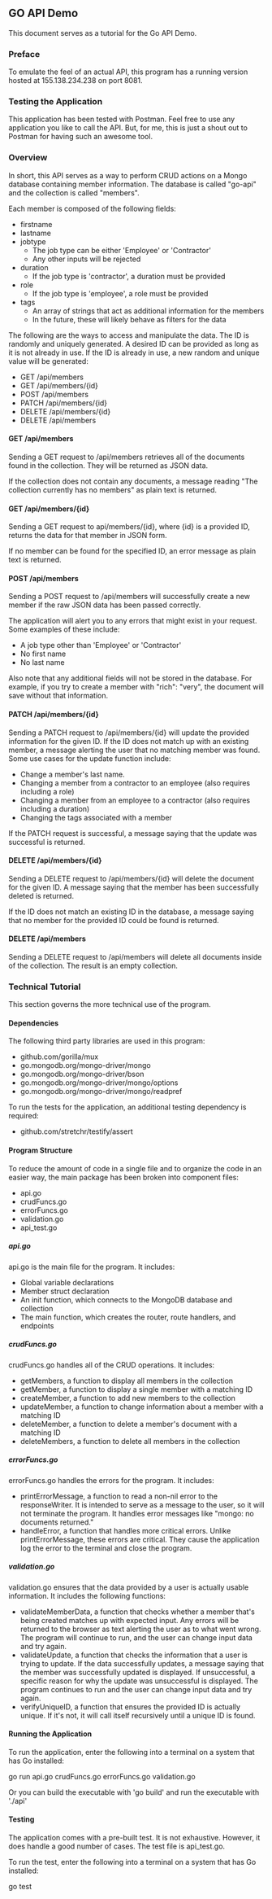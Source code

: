 ## GO API Demo

This document serves as a tutorial for the Go API Demo.

### Preface

To emulate the feel of an actual API, this program has a running version hosted at 155.138.234.238 on port 8081.

### Testing the Application

This application has been tested with Postman. Feel free to use any application you like to call the API. But, for me, this is just a shout out to Postman for having such an awesome tool.

### Overview

In short, this API serves as a way to perform CRUD actions on a Mongo database containing member information. The database is called "go-api" and the collection is called "members". 

Each member is composed of the following fields: 
- firstname
- lastname
- jobtype
    - The job type can be either 'Employee' or 'Contractor'
    - Any other inputs will be rejected
- duration
    - If the job type is 'contractor', a duration must be provided 
- role
    - If the job type is 'employee', a role must be provided
- tags
    - An array of strings that act as additional information for the members
    - In the future, these will likely behave as filters for the data
    

The following are the ways to access and manipulate the data. The ID is randomly and uniquely generated. A desired ID can be provided as long as it is not already in use. If the ID is already in use, a new random and unique value will be generated:

- GET     /api/members
- GET     /api/members/{id}
- POST    /api/members
- PATCH   /api/members/{id}
- DELETE  /api/members/{id}
- DELETE  /api/members

#### GET /api/members

Sending a GET request to /api/members retrieves all of the documents found in the collection. They will be returned as JSON data. 

If the collection does not contain any documents, a message reading "The collection currently has no members" as plain text is returned.

#### GET /api/members/{id}

Sending a GET request to api/members/{id}, where {id} is a provided ID, returns the data for that member in JSON form. 

If no member can be found for the specified ID, an error message as plain text is returned.

#### POST /api/members

Sending a POST request to /api/members will successfully create a new member if the raw JSON data has been passed correctly. 

The application will alert you to any errors that might exist in your request. Some examples of these include:

- A job type other than 'Employee' or 'Contractor'
- No first name
- No last name

Also note that any additional fields will not be stored in the database. For example, if you try to create a member with "rich": "very", the document will save without that information.

#### PATCH /api/members/{id}

Sending a PATCH request to /api/members/{id} will update the provided information for the given ID. If the ID does not match up with an existing member, a message alerting the user that no matching member was found. Some use cases for the update function include: 

- Change a member's last name.
- Changing a member from a contractor to an employee (also requires including a role)
- Changing a member from an employee to a contractor (also requires including a duration)
- Changing the tags associated with a member

If the PATCH request is successful, a message saying that the update was successful is returned.

#### DELETE /api/members/{id}

Sending a DELETE request to /api/members/{id} will delete the document for the given ID. A message saying that the member has been successfully deleted is returned. 

If the ID does not match an existing ID in the database, a message saying that no member for the provided ID could be found is returned.

#### DELETE /api/members

Sending a DELETE request to /api/members will delete all documents inside of the collection. The result is an empty collection.

### Technical Tutorial

This section governs the more technical use of the program. 

#### Dependencies

The following third party libraries are used in this program:

- github.com/gorilla/mux
- go.mongodb.org/mongo-driver/mongo
- go.mongodb.org/mongo-driver/bson
- go.mongodb.org/mongo-driver/mongo/options
- go.mongodb.org/mongo-driver/mongo/readpref

To run the tests for the application, an additional testing dependency is required:

- github.com/stretchr/testify/assert

#### Program Structure

To reduce the amount of code in a single file and to organize the code in an easier way, the main package has been broken into component files:

- api.go
- crudFuncs.go
- errorFuncs.go
- validation.go
- api_test.go

##### api.go

api.go is the main file for the program. It includes:

- Global variable declarations
- Member struct declaration
- An init function, which connects to the MongoDB database and collection
- The main function, which creates the router, route handlers, and endpoints 

##### crudFuncs.go

crudFuncs.go handles all of the CRUD operations. It includes:

- getMembers, a function to display all members in the collection
- getMember, a function to display a single member with a matching ID
- createMember, a function to add new members to the collection
- updateMember, a function to change information about a member with a matching ID
- deleteMember, a function to delete a member's document with a matching ID
- deleteMembers, a function to delete all members in the collection

##### errorFuncs.go 

errorFuncs.go handles the errors for the program. It includes:

- printErrorMessage, a function to read a non-nil error to the responseWriter. It is intended to serve as a message to the user, so it will not terminate the program. It handles error messages like "mongo: no documents returned."
- handleError, a function that handles more critical errors. Unlike printErrorMessage, these errors are critical. They cause the application log the error to the terminal and close the program. 

##### validation.go

validation.go ensures that the data provided by a user is actually usable information. It includes the following functions:

- validateMemberData, a function that checks whether a member that's being created matches up with expected input. Any errors will be returned to the browser as text alerting the user as to what went wrong. The program will continue to run, and the user can change input data and try again.
- validateUpdate, a function that checks the information that a user is trying to update. If the data successfully updates, a message saying that the member was successfully updated is displayed. If unsuccessful, a specific reason for why the update was unsuccessful is displayed. The program continues to run and the user can change input data and try again.
- verifyUniqueID, a function that ensures the provided ID is actually unique. If it's not, it will call itself recursively until a unique ID is found.

#### Running the Application

To run the application, enter the following into a terminal on a system that has Go installed:

go run api.go crudFuncs.go errorFuncs.go validation.go

Or you can build the executable with 'go build' and run the executable with './api'

#### Testing

The application comes with a pre-built test. It is not exhaustive. However, it does handle a good number of cases. The test file is api_test.go.

 To run the test, enter the following into a terminal on a system that has Go installed:

go test